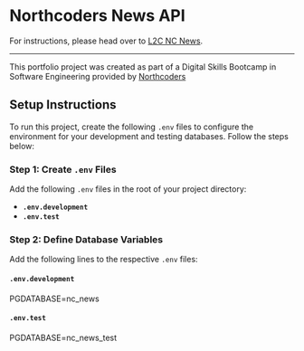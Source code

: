 # Northcoders News API

For instructions, please head over to [L2C NC News](https://l2c.northcoders.com/courses/be/nc-news).

---

This portfolio project was created as part of a Digital Skills Bootcamp in Software Engineering provided by [Northcoders](https://northcoders.com/)

## Setup Instructions

To run this project, create the following `.env` files to configure the environment for your development and testing databases. Follow the steps below:

### Step 1: Create `.env` Files

Add the following `.env` files in the root of your project directory:

- **`.env.development`**
- **`.env.test`**

### Step 2: Define Database Variables

Add the following lines to the respective `.env` files:

#### `.env.development`

PGDATABASE=nc_news

#### `.env.test`

PGDATABASE=nc_news_test
